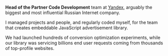 **Head of the Partner Code Development** team at [Yandex](https://yandex.com/company/), arguably the biggest and most influential Russian Internet company.

I managed projects and people, and regularly coded myself, for the team that creates embeddable JavaScript advertisement library.

We had launched hundreds of conversion optimization experiments, while our library was servicing billions end user requests coming from thousands of top-profile websites.
